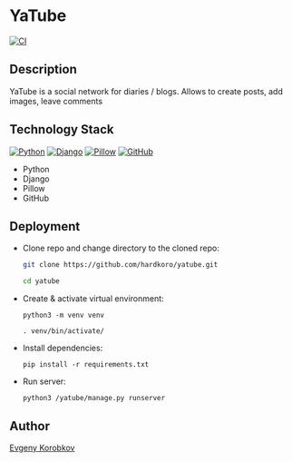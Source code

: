 # YaTube

[![CI](https://github.com/yandex-praktikum/hw05_final/actions/workflows/python-app.yml/badge.svg?branch=master)](https://github.com/yandex-praktikum/hw05_final/actions/workflows/python-app.yml)

## Description

YaTube is a social network for diaries / blogs. Allows to create posts, add images, leave comments

## Technology Stack

[![Python](https://img.shields.io/badge/-Python-464646??style=flat-square&logo=Python)](https://www.python.org/)
[![Django](https://img.shields.io/badge/-Django-464646??style=flat-square&logo=Django)](https://www.djangoproject.com/)
[![Pillow](https://img.shields.io/badge/-Pillow-464646??style=flat-square&logo=Python)](https://pillow.readthedocs.io/en/stable/)
[![GitHub](https://img.shields.io/badge/-GitHub-464646??style=flat-square&logo=GitHub)](https://github.com/)

- Python
- Django
- Pillow
- GitHub

## Deployment

- Clone repo and change directory to the cloned repo:

  ```bash
  git clone https://github.com/hardkoro/yatube.git
  ```

  ```bash
  cd yatube
  ```

- Create & activate virtual environment:

  ```
  python3 -m venv venv
  ```

  ```
  . venv/bin/activate/
  ```
  
- Install dependencies:

  ```
  pip install -r requirements.txt
  ```
  
- Run server:

  ```
  python3 /yatube/manage.py runserver
  ```

## Author 

[Evgeny Korobkov](https://github.com/hardkoro/)
